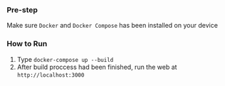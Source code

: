 ### Pre-step

Make sure `Docker` and `Docker Compose` has been installed on your device

### How to Run
1. Type `docker-compose up --build`
2. After build proccess had been finished, run the web at `http://localhost:3000`
